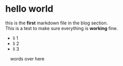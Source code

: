 # hello world

this is the **first** markdown file in the blog section. \
    This is a test to make sure everything is **working** fine.

- li 1
- li 2
- li 3

&nbsp;&nbsp;&nbsp;&nbsp;words over here
